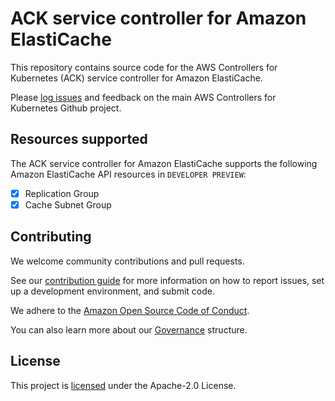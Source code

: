 # ACK service controller for Amazon ElastiCache

This repository contains source code for the AWS Controllers for Kubernetes
(ACK) service controller for Amazon ElastiCache.

Please [log issues][ack-issues] and feedback on the main AWS Controllers for
Kubernetes Github project.

[ack-issues]: https://github.com/aws/aws-controllers-k8s/issues

## Resources supported

The ACK service controller for Amazon ElastiCache supports the following Amazon ElastiCache API resources in `DEVELOPER PREVIEW`:
- [x] Replication Group
- [x] Cache Subnet Group

## Contributing

We welcome community contributions and pull requests.

See our [contribution guide](/CONTRIBUTING.md) for more information on how to
report issues, set up a development environment, and submit code.

We adhere to the [Amazon Open Source Code of Conduct][coc].

You can also learn more about our [Governance](/GOVERNANCE.md) structure.

[coc]: https://aws.github.io/code-of-conduct

## License

This project is [licensed](/LICENSE) under the Apache-2.0 License.
